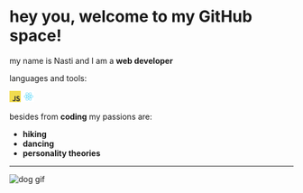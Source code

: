 # hey you, welcome to my GitHub space!

my name is Nasti and I am a **web developer**

languages and tools:

<code><img height="20" src="https://raw.githubusercontent.com/github/explore/80688e429a7d4ef2fca1e82350fe8e3517d3494d/topics/javascript/javascript.png"></code>
<code><img height="20" src="https://raw.githubusercontent.com/github/explore/80688e429a7d4ef2fca1e82350fe8e3517d3494d/topics/react/react.png"></code>



besides from **coding** my passions are:
- **hiking**
- **dancing**
- **personality theories**

---

![dog gif](https://abstracta.us/wp-content/uploads/2018/10/doggy.gif)
